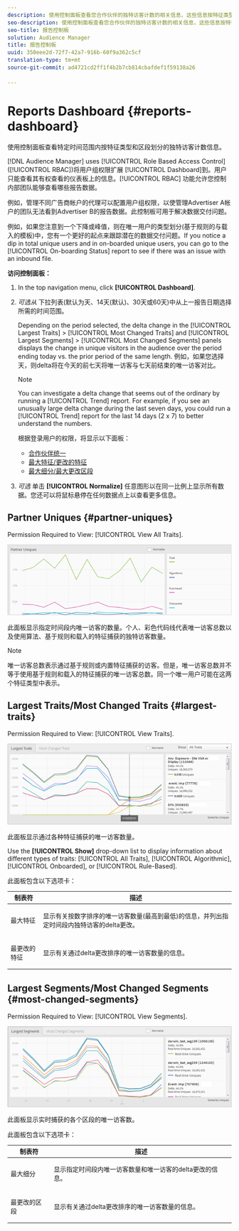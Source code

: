 ```yaml
---
description: 使用控制面板查看您合作伙伴的独特访客计数的相关信息，这些信息按特征类型和特定时间段划分。
seo-description: 使用控制面板查看您合作伙伴的独特访客计数的相关信息，这些信息按特征类型和特定时间段划分。
seo-title: 报告控制板
solution: Audience Manager
title: 报告控制板
uuid: 350eee2d-72f7-42a7-916b-60f9a362c5cf
translation-type: tm+mt
source-git-commit: ad4721cd2ff1f4b2b7cb814cbafdef1f59138a26

---
```



# Reports Dashboard {#reports-dashboard}

使用控制面板查看特定时间范围内按特征类型和区段划分的独特访客计数信息。

<!-- 

c_dashboard.xml

 -->

[!DNL Audience Manager] uses [!UICONTROL Role Based Access Control] ([!UICONTROL RBAC])将用户组权限扩展 [!UICONTROL Dashboard]到。用户只能查看其有权查看的仪表板上的信息。[!UICONTROL RBAC] 功能允许您控制内部团队能够查看哪些报告数据。

例如，管理不同广告商帐户的代理可以配置用户组权限，以使管理Advertiser A帐户的团队无法看到Advertiser B的报告数据。此控制板可用于解决数据交付问题。

例如，如果您注意到一个下降或峰值，则在唯一用户的类型划分(基于规则的与载入的模板)中，您有一个更好的起点来跟踪潜在的数据交付问题。If you notice a dip in total unique users and in on-boarded unique users, you can go to the [!UICONTROL On-boarding Status] report to see if there was an issue with an inbound file.

**访问控制面板：**

1. In the top navigation menu, click **[!UICONTROL Dashboard]**.
2. *可选从* 下拉列表(默认为天、14天(默认)、30天或60天)中从上一报告日期选择所需的时间范围。

   Depending on the period selected, the delta change in the [!UICONTROL Largest Traits] &gt; [!UICONTROL Most Changed Traits] and [!UICONTROL Largest Segments] &gt; [!UICONTROL Most Changed Segments] panels displays the change in unique visitors in the audience over the period ending today vs. the prior period of the same length. 例如，如果您选择天，则delta将在今天的前七天将唯一访客与七天前结束的唯一访客对比。

   >[!NOTE]
   >
   >You can investigate a delta change that seems out of the ordinary by running a [!UICONTROL Trend] report. For example, if you see an unusually large delta change during the last seven days, you could run a [!UICONTROL Trend] report for the last 14 days (2 x 7) to better understand the numbers.

   根据登录用户的权限，将显示以下面板：

   * [合作伙伴统一](../reporting/reports-dashboard.md#partner-uniques)
   * [最大特征/更改的特征](../reporting/reports-dashboard.md#largest-traits)
   * [最大细分/最大更改区段](../reporting/reports-dashboard.md#most-changed-segments)

3. *可选* 单击 **[!UICONTROL Normalize]** 任意图形以在同一比例上显示所有数据。您还可以将鼠标悬停在任何数据点上以查看更多信息。

## Partner Uniques {#partner-uniques}

Permission Required to View: [!UICONTROL View All Traits].

![](assets/partner_uniques.png)

此面板显示指定时间段内唯一访客的数量。个人、彩色代码线代表唯一访客总数以及使用算法、基于规则和载入的特征捕获的独特访客数量。

>[!NOTE]
>
>唯一访客总数表示通过基于规则或内置特征捕获的访客。但是，唯一访客总数并不等于使用基于规则和载入的特征捕获的唯一访客总数。同一个唯一用户可能在这两个特征类型中表示。

## Largest Traits/Most Changed Traits {#largest-traits}

Permission Required to View: [!UICONTROL View Traits].

![](assets/largest_traits.png)

此面板显示通过各种特征捕获的唯一访客数量。

Use the **[!UICONTROL Show]** drop-down list to display information about different types of traits: [!UICONTROL All Traits], [!UICONTROL Algorithmic], [!UICONTROL Onboarded], or [!UICONTROL Rule-Based].

此面板包含以下选项卡：

<table id="table_DA48BDEB4E0143BEA4EB85AC26FF6AE3"> 
 <thead> 
  <tr> 
   <th colname="col1" class="entry"> 制表符 </th> 
   <th colname="col2" class="entry"> 描述 </th> 
  </tr> 
 </thead>
 <tbody> 
  <tr> 
   <td colname="col1"> <p><span class="wintitle"> 最大特征</span> </p> </td> 
   <td colname="col2"> <p>显示有关按数字排序的唯一访客数量(最高到最低)的信息，并列出指定时间段内独特访客的delta更改。 </p> </td> 
  </tr> 
  <tr> 
   <td colname="col1"> <p><span class="wintitle"> 最更改的特征</span> </p> </td> 
   <td colname="col2"> <p>显示有关通过delta更改排序的唯一访客数量的信息。 </p> </td> 
  </tr> 
 </tbody> 
</table>

## Largest Segments/Most Changed Segments {#most-changed-segments}

Permission Required to View: [!UICONTROL View Segments].

![](assets/largest_segments.png)

此面板显示实时捕获的各个区段的唯一访客数。

此面板包含以下选项卡：

<table id="table_8E22E0579FA74C5A86CC40B40B2548BE"> 
 <thead> 
  <tr> 
   <th colname="col1" class="entry"> 制表符 </th> 
   <th colname="col2" class="entry"> 描述 </th> 
  </tr> 
 </thead>
 <tbody> 
  <tr> 
   <td colname="col1"> <p><span class="wintitle"> 最大细分</span> </p> </td> 
   <td colname="col2"> <p>显示指定时间段内唯一访客数量和唯一访客的delta更改的信息。 </p> </td> 
  </tr> 
  <tr> 
   <td colname="col1"> <p><span class="wintitle"> 最更改的区段</span> </p> </td> 
   <td colname="col2"> <p>显示有关通过delta更改排序的唯一访客数量的信息。 </p> </td> 
  </tr> 
 </tbody> 
</table>

